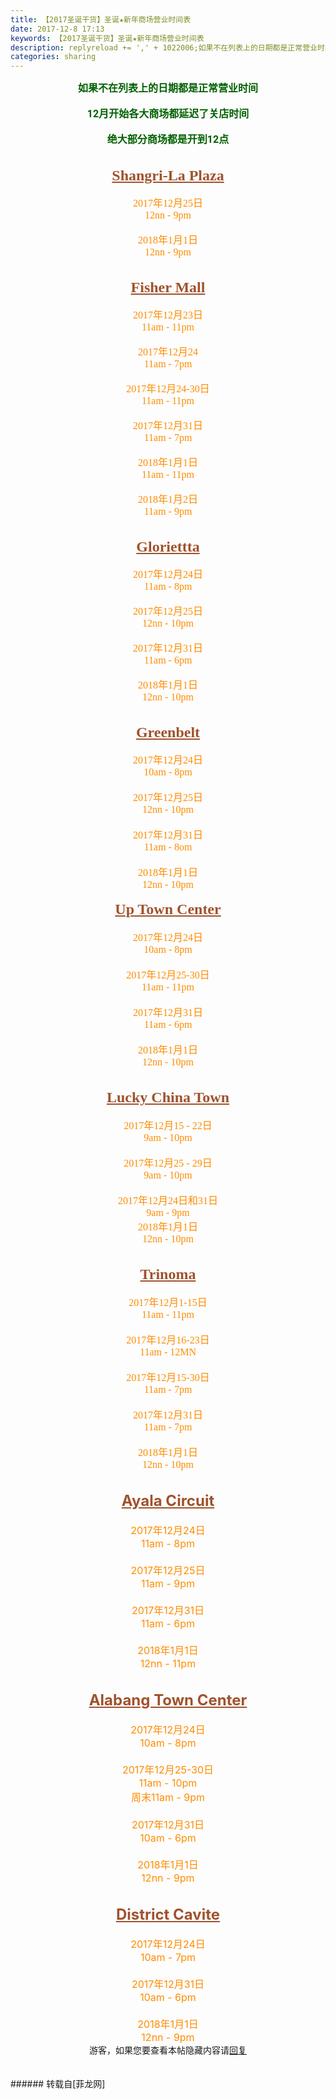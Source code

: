 ```yaml
---
title: 【2017圣诞干货】圣诞★新年商场营业时间表
date: 2017-12-8 17:13
keywords: 【2017圣诞干货】圣诞★新年商场营业时间表
description: replyreload += ',' + 1022006;如果不在列表上的日期都是正常营业时间12月开始各大商场都延迟了关店时间绝大部分商场都是开到12点Shangri-La Plaza2017年12月25日12nn - 9pm2018年1月1日12nn - 9pmFisher Mall2017年12月23日11am - 11pm2017年12月2411am - 7pm2017年12月24-30日11am - 11pm2017年12月31日11am - 7pm2018年1月1日11am - 11pm2018年1月2日11am - 9pmGloriettta2017年12月24日11am - 8pm2017年12月25日12nn - 10pm2017年12月31日11am - 6pm2018年1月1日12nn - 10pmGreenbelt2017年12月24日10am - 8pm2017年12月25日12nn - 10pm2017年12月31日11am - 8om2018年1月1日12nn - 10pmUp Town Center2017年12月24日10am - 8pm2017年12月25-30日11am - 11pm2017年12月31日11am - 6pm2018年1月1日12nn - 10pmLucky China Town2017年12月15 - 22日9am - 10pm2017年12月25 - 29日9am - 10pm2017年12月24日和31日9am - 9pm2018年1月1日12nn - 10pmTrinoma2017年12月1-15日11am - 11pm2017年12月16-23日11am - 12MN2017年12月15-30日11am - 7pm2017年12月31日11am - 7pm2018年1月1日12nn - 10pmAyala Circuit2017年12月24日11am - 8pm2017年12月25日11am - 9pm2017年12月31日11am - 6pm2018年1月1日12nn - 11pmAlabang Town Center 2017年12月24日10am - 8pm2017年12月25-30日11am - 10pm周末11am - 9pm2017年12月31日10am - 6pm2018年1月1日12nn - 9pmDistrict Cavite2017年12月24日10am - 7pm2017年12月31日10am - 6pm2018年1月1日12nn - 9pm游客，如果您要查看本帖隐藏内容请回复
categories: sharing
---
```

<td class="t_f" id="postmessage_1022006">

<script type="c54342807a61d8b2805ad0ed-text/javascript">replyreload += ',' + 1022006;</script><div align="center"><font face="Roboto"><font color="#006000"><font style="font-size:16px"><strong>如果不在列表上的日期都是正常营业时间</strong></font></font></font></div><br/>
<div align="center"><font face="Roboto"><font color="#006000"><font style="font-size:16px"><strong>12月开始各大商场都延迟了关店时间</strong></font></font></font></div><br/>
<div align="center"><font face="Roboto"><font color="#006000"><font style="font-size:16px"><strong>绝大部分商场都是开到12点</strong></font></font></font></div><br/>
<div align="center"><strong><strong><img alt="" border="0" class="zoom" data-cf-modified-c54342807a61d8b2805ad0ed-="" file="https://cdn.dribbble.com/users/10958/screenshots/3174569/rudolph-2017.gif" id="aimg_esMit" lazyloadthumb="1" onclick="" onmouseover="" src="https://cdn.dribbble.com/users/10958/screenshots/3174569/rudolph-2017.gif"/></strong></strong></div><br/>
<div align="center"><font face="Tahoma"><font size="5"><font color="#a0522d"><strong><u>Shangri-La Plaza</u></strong></font></font></font></div><br/>
<div align="center"><font face="Tahoma"><font size="3"><font color="#ff8c00">2017年12月25日</font></font></font></div><div align="center"><font face="Tahoma"><font size="3"><font color="#ff8c00">12nn - 9pm</font></font></font></div><br/>
<div align="center"><font face="Tahoma"><font size="3"><font color="#ff8c00">2018年1月1日</font></font></font></div><div align="center"><font face="Tahoma"><font size="3"><font color="#ff8c00">12nn - 9pm</font></font></font></div><br/>
<div align="center"><img alt="" border="0" class="zoom" data-cf-modified-c54342807a61d8b2805ad0ed-="" file="static/image/hrline/1.gif" id="aimg_CggcG" lazyloadthumb="1" onclick="" onmouseover="" src="http://www.flw.ph/static/image/hrline/1.gif"/></div><br/>
<div align="center"><font face="Tahoma"><font size="5"><font color="#a0522d"><u><strong>Fisher Mall</strong></u></font></font></font></div><br/>
<div align="center"><font face="Tahoma"><font size="3"><font color="#ff8c00">2017年12月23日</font></font></font></div><div align="center"><font face="Tahoma"><font size="3"><font color="#ff8c00">11am - 11pm</font></font></font></div><br/>
<div align="center"><font face="Tahoma"><font size="3"><font color="#ff8c00">2017年12月24</font></font></font></div><div align="center"><font face="Tahoma"><font size="3"><font color="#ff8c00">11am - 7pm</font></font></font></div><br/>
<div align="center"><font face="Tahoma"><font size="3"><font color="#ff8c00">2017年12月24-30日</font></font></font></div><div align="center"><font face="Tahoma"><font size="3"><font color="#ff8c00">11am - 11pm</font></font></font></div><br/>
<div align="center"><font face="Tahoma"><font size="3"><font color="#ff8c00">2017年12月31日</font></font></font></div><div align="center"><font face="Tahoma"><font size="3"><font color="#ff8c00">11am - 7pm</font></font></font></div><br/>
<div align="center"><font face="Tahoma"><font size="3"><font color="#ff8c00">2018年1月1日</font></font></font></div><div align="center"><font face="Tahoma"><font size="3"><font color="#ff8c00">11am - 11pm</font></font></font></div><br/>
<div align="center"><font face="Tahoma"><font size="3"><font color="#ff8c00">2018年1月2日</font></font></font></div><div align="center"><font face="Tahoma"><font size="3"><font color="#ff8c00">11am - 9pm</font></font></font></div><br/>
<div align="center"><img alt="" border="0" class="zoom" data-cf-modified-c54342807a61d8b2805ad0ed-="" file="static/image/hrline/1.gif" id="aimg_inWx1" lazyloadthumb="1" onclick="" onmouseover="" src="http://www.flw.ph/static/image/hrline/1.gif"/><br/>
</div><br/>
<div align="center"><font face="Tahoma"><font size="5"><font color="#a0522d"><u><strong>Gloriettta</strong></u></font></font></font></div><br/>
<div align="center"><font face="Tahoma"><font size="3"><font color="#ff8c00">2017年12月24日</font></font></font></div><div align="center"><font face="Tahoma"><font size="3"><font color="#ff8c00">11am - 8pm</font></font></font></div><br/>
<div align="center"><font face="Tahoma"><font size="3"><font color="#ff8c00">2017年12月25日</font></font></font></div><div align="center"><font face="Tahoma"><font size="3"><font color="#ff8c00">12nn - 10pm</font></font></font></div><br/>
<div align="center"><font face="Tahoma"><font size="3"><font color="#ff8c00">2017年12月31日</font></font></font></div><div align="center"><font face="Tahoma"><font size="3"><font color="#ff8c00">11am - 6pm</font></font></font></div><br/>
<div align="center"><font face="Tahoma"><font size="3"><font color="#ff8c00">2018年1月1日</font></font></font></div><div align="center"><font face="Tahoma"><font size="3"><font color="#ff8c00">12nn - 10pm</font></font></font></div><br/>
<div align="center"><img alt="" border="0" class="zoom" data-cf-modified-c54342807a61d8b2805ad0ed-="" file="static/image/hrline/1.gif" id="aimg_jpzc1" lazyloadthumb="1" onclick="" onmouseover="" src="http://www.flw.ph/static/image/hrline/1.gif"/><br/>
</div><br/>
<div align="center"><font face="Tahoma"><font size="5"><font color="#a0522d"><u><strong>Greenbelt</strong></u></font></font></font></div><br/>
<div align="center"><font face="Tahoma"><font size="3"><font color="#ff8c00">2017年12月24日</font></font></font><br/>
<font face="Tahoma"><font size="3"><font color="#ff8c00">10am - 8pm</font></font></font></div><div align="center"><font face="Tahoma"><font size="3"><font color="#ff8c00"><br/>
</font></font></font><font face="Tahoma"><font size="3"><font color="#ff8c00">2017年12月25日</font></font></font><br/>
<font face="Tahoma"><font size="3"><font color="#ff8c00">12nn - 10pm</font></font></font></div><div align="center"><font face="Tahoma"><font size="3"><font color="#ff8c00"><br/>
</font></font></font><font face="Tahoma"><font size="3"><font color="#ff8c00">2017年12月31日</font></font></font><br/>
<font face="Tahoma"><font size="3"><font color="#ff8c00">11am - 8om</font></font></font></div><div align="center"><font face="Tahoma"><font size="3"><font color="#ff8c00"><br/>
</font></font></font><font face="Tahoma"><font size="3"><font color="#ff8c00">2018年1月1日</font></font></font><br/>
<font face="Tahoma"><font size="3"><font color="#ff8c00">12nn - 10pm</font></font></font><br/>
<img alt="" border="0" class="zoom" data-cf-modified-c54342807a61d8b2805ad0ed-="" file="static/image/hrline/1.gif" id="aimg_JF22v" lazyloadthumb="1" onclick="" onmouseover="" src="http://www.flw.ph/static/image/hrline/1.gif"/><br/>
<br/>
<font face="Tahoma"><font size="5"><font color="#a0522d"><u><strong>Up Town Center</strong></u></font></font></font><br/>
<font face="Tahoma"><font size="3"><font color="#ff8c00"><br/>
</font></font></font></div><div align="center"><font face="Tahoma"><font size="3"><font color="#ff8c00">2017年12月24日</font></font></font><br/>
<font face="Tahoma"><font size="3"><font color="#ff8c00">10am - 8pm</font></font></font></div><div align="center"><font face="Tahoma"><font size="3"><font color="#ff8c00"><br/>
</font></font></font><font face="Tahoma"><font size="3"><font color="#ff8c00">2017年12月25-30日</font></font></font><br/>
<font face="Tahoma"><font size="3"><font color="#ff8c00">11am - 11pm</font></font></font></div><div align="center"><font face="Tahoma"><font size="3"><font color="#ff8c00"><br/>
</font></font></font><font face="Tahoma"><font size="3"><font color="#ff8c00">2017年12月31日</font></font></font><br/>
<font face="Tahoma"><font size="3"><font color="#ff8c00">11am - 6pm</font></font></font></div><div align="center"><font face="Tahoma"><font size="3"><font color="#ff8c00"><br/>
</font></font></font><font face="Tahoma"><font size="3"><font color="#ff8c00">2018年1月1日</font></font></font></div><div align="center"><font face="Tahoma"><font size="3"><font color="#ff8c00">12nn - 10pm</font></font></font><br/>
<br/>
<img alt="" border="0" class="zoom" data-cf-modified-c54342807a61d8b2805ad0ed-="" file="static/image/hrline/1.gif" id="aimg_BOg4L" lazyloadthumb="1" onclick="" onmouseover="" src="http://www.flw.ph/static/image/hrline/1.gif"/><br/>
<br/>
<font face="Tahoma"><font size="5"><font color="#a0522d"><u><strong>Lucky China Town</strong></u></font></font></font><br/>
<font face="Tahoma"><font size="3"><font color="#ff8c00"><br/>
</font></font></font></div><div align="center"><font face="Tahoma"><font size="3"><font color="#ff8c00">2017年12月15 - 22日</font></font></font><br/>
<font face="Tahoma"><font size="3"><font color="#ff8c00">9am - 10pm</font></font></font></div><div align="center"><font face="Tahoma"><font size="3"><font color="#ff8c00"><br/>
</font></font></font><font face="Tahoma"><font size="3"><font color="#ff8c00">2017年12月25 - 29日</font></font></font><br/>
<font face="Tahoma"><font size="3"><font color="#ff8c00">9am - 10pm</font></font></font></div><div align="center"><font face="Tahoma"><font size="3"><font color="#ff8c00"><br/>
</font></font></font><font face="Tahoma"><font size="3"><font color="#ff8c00">2017年12月24日和31日</font></font></font><br/>
<font face="Tahoma"><font size="3"><font color="#ff8c00">9am - 9pm</font></font></font><br/>
<font face="Tahoma"><font size="3"><font color="#ff8c00">2018年1月1日</font></font></font><br/>
<font face="Tahoma"><font size="3"><font color="#ff8c00">12nn - 10pm</font></font></font><br/>
<br/>
<img alt="" border="0" class="zoom" data-cf-modified-c54342807a61d8b2805ad0ed-="" file="static/image/hrline/1.gif" id="aimg_H969S" lazyloadthumb="1" onclick="" onmouseover="" src="http://www.flw.ph/static/image/hrline/1.gif"/><br/>
<br/>
<font face="Tahoma"><font size="5"><font color="#a0522d"><u><strong>Trinoma</strong></u></font></font></font><br/>
<font face="Tahoma"><font size="3"><font color="#ff8c00"><br/>
</font></font></font></div><div align="center"><font face="Tahoma"><font size="3"><font color="#ff8c00">2017年12月1-15日</font></font></font><br/>
<font face="Tahoma"><font size="3"><font color="#ff8c00">11am - 11pm</font></font></font><br/>
<font face="Tahoma"><font size="3"><font color="#ff8c00"><br/>
</font></font></font></div><div align="center"><font face="Tahoma"><font size="3"><font color="#ff8c00">2017年12月16-23日</font></font></font><br/>
<font face="Tahoma"><font size="3"><font color="#ff8c00">11am - 12MN</font></font></font><br/>
<font face="Tahoma"><font size="3"><font color="#ff8c00"><br/>
</font></font></font></div><div align="center"><font face="Tahoma"><font size="3"><font color="#ff8c00">2017年12月15-30日</font></font></font><br/>
<font face="Tahoma"><font size="3"><font color="#ff8c00">11am - 7pm</font></font></font><br/>
<font face="Tahoma"><font size="3"><font color="#ff8c00"><br/>
</font></font></font></div><div align="center"><font face="Tahoma"><font size="3"><font color="#ff8c00">2017年12月31日</font></font></font><br/>
<font face="Tahoma"><font size="3"><font color="#ff8c00">11am - 7pm</font></font></font><br/>
<font face="Tahoma"><font size="3"><font color="#ff8c00"><br/>
</font></font></font></div><div align="center"><font face="Tahoma"><font size="3"><font color="#ff8c00">2018年1月1日</font></font></font><br/>
<font face="Tahoma"><font size="3"><font color="#ff8c00">12nn - 10pm</font></font></font><br/>
<br/>
<img alt="" border="0" class="zoom" data-cf-modified-c54342807a61d8b2805ad0ed-="" file="static/image/hrline/1.gif" id="aimg_y1D1p" lazyloadthumb="1" onclick="" onmouseover="" src="http://www.flw.ph/static/image/hrline/1.gif"/><br/>
<br/>
<font size="5"><font color="#a0522d"><u><strong>Ayala Circuit</strong></u></font></font><br/>
<font size="3"><font color="#ff8c00"><br/>
</font></font></div><div align="center"><font size="3"><font color="#ff8c00">2017年12月24日</font></font><br/>
<font size="3"><font color="#ff8c00">11am - 8pm</font></font><br/>
<font size="3"><font color="#ff8c00"><br/>
</font></font></div><div align="center"><font size="3"><font color="#ff8c00">2017年12月25日</font></font><br/>
<font size="3"><font color="#ff8c00">11am - 9pm</font></font><br/>
<font size="3"><font color="#ff8c00"><br/>
</font></font></div><div align="center"><font size="3"><font color="#ff8c00">2017年12月31日</font></font><br/>
<font size="3"><font color="#ff8c00">11am - 6pm</font></font><br/>
<font size="3"><font color="#ff8c00"><br/>
</font></font></div><div align="center"><font size="3"><font color="#ff8c00">2018年1月1日</font></font><br/>
<font size="3"><font color="#ff8c00">12nn - 11pm</font></font><br/>
<br/>
<img alt="" border="0" class="zoom" data-cf-modified-c54342807a61d8b2805ad0ed-="" file="static/image/hrline/1.gif" id="aimg_eyDu6" lazyloadthumb="1" onclick="" onmouseover="" src="http://www.flw.ph/static/image/hrline/1.gif"/><br/>
<br/>
<font size="5"><font color="#a0522d"><u><strong>Alabang Town Center </strong></u></font></font><br/>
<font size="3"><font color="#ff8c00"><br/>
</font></font></div><div align="center"><font size="3"><font color="#ff8c00">2017年12月24日</font></font><br/>
<font size="3"><font color="#ff8c00">10am - 8pm</font></font><br/>
<font size="3"><font color="#ff8c00"><br/>
</font></font></div><div align="center"><font size="3"><font color="#ff8c00">2017年12月25-30日</font></font><br/>
<font size="3"><font color="#ff8c00">11am - 10pm</font></font></div><div align="center"><font color="#ff8c0"><font size="3">周末11am - 9pm</font></font></div><div align="center"><font size="3"><font color="#ff8c00"><br/>
</font></font></div><div align="center"><font size="3"><font color="#ff8c00">2017年12月31日</font></font><br/>
<font size="3"><font color="#ff8c00">10am - 6pm</font></font><br/>
<font size="3"><font color="#ff8c00"><br/>
</font></font></div><div align="center"><font size="3"><font color="#ff8c00">2018年1月1日</font></font><br/>
<font size="3"><font color="#ff8c00">12nn - 9pm</font></font><br/>
<br/>
<img alt="" border="0" class="zoom" data-cf-modified-c54342807a61d8b2805ad0ed-="" file="static/image/hrline/1.gif" id="aimg_DY61c" lazyloadthumb="1" onclick="" onmouseover="" src="http://www.flw.ph/static/image/hrline/1.gif"/><br/>
<br/>
<font size="5"><font color="#a0522d"><u><strong>District Cavite</strong></u></font></font><br/>
<font size="3"><font color="#ff8c00"><br/>
</font></font></div><div align="center"><font size="3"><font color="#ff8c00">2017年12月24日</font></font><br/>
<font size="3"><font color="#ff8c00">10am - 7pm</font></font><br/>
<font size="3"><font color="#ff8c00"><br/>
</font></font></div><div align="center"><font size="3"><font color="#ff8c00">2017年12月31日</font></font><br/>
<font size="3"><font color="#ff8c00">10am - 6pm</font></font><br/>
<font size="3"><font color="#ff8c00"><br/>
</font></font></div><div align="center"><font size="3"><font color="#ff8c00">2018年1月1日</font></font><br/>
<font size="3"><font color="#ff8c00">12nn - 9pm</font></font><br/>
<div class="locked">游客，如果您要查看本帖隐藏内容请<a data-cf-modified-c54342807a61d8b2805ad0ed-="" href="forum.php?mod=post&amp;action=reply&amp;fid=47&amp;tid=296878" onclick="if (!window.__cfRLUnblockHandlers) return false; showWindow('reply', this.href)">回复</a></div><br/>
<br/>
</div></td>
###### 转载自[菲龙网]